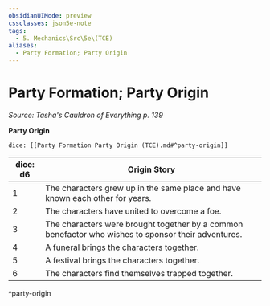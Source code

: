 ```yaml
---
obsidianUIMode: preview
cssclasses: json5e-note
tags:
  - 5. Mechanics\Src\5e\(TCE)
aliases:
  - Party Formation; Party Origin
---
```

# Party Formation; Party Origin
*Source: Tasha's Cauldron of Everything p. 139* 

**Party Origin**

`dice: [[Party Formation Party Origin (TCE).md#^party-origin]]`

| dice: d6 | Origin Story |
|----------|--------------|
| 1 | The characters grew up in the same place and have known each other for years. |
| 2 | The characters have united to overcome a foe. |
| 3 | The characters were brought together by a common benefactor who wishes to sponsor their adventures. |
| 4 | A funeral brings the characters together. |
| 5 | A festival brings the characters together. |
| 6 | The characters find themselves trapped together. |
^party-origin
